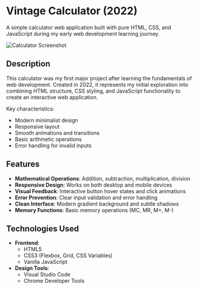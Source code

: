 # Vintage Calculator (2022)

A simple calculator web application built with pure HTML, CSS, and JavaScript during my early web development learning journey.

![Calculator Screenshot](../images/calculator_image)

## Description
This calculator was my first major project after learning the fundamentals of web development. Created in 2022, it represents my initial exploration into combining HTML structure, CSS styling, and JavaScript functionality to create an interactive web application.

Key characteristics:
- Modern minimalist design
- Responsive layout
- Smooth animations and transitions
- Basic arithmetic operations
- Error handling for invalid inputs

## Features
- **Mathematical Operations**: Addition, subtraction, multiplication, division
- **Responsive Design**: Works on both desktop and mobile devices
- **Visual Feedback**: Interactive button hover states and click animations
- **Error Prevention**: Clear input validation and error handling
- **Clean Interface**: Modern gradient background and subtle shadows
- **Memory Functions**: Basic memory operations (MC, MR, M+, M-)

## Technologies Used
- **Frontend**: 
  - HTML5
  - CSS3 (Flexbox, Grid, CSS Variables)
  - Vanilla JavaScript
- **Design Tools**:
  - Visual Studio Code
  - Chrome Developer Tools
